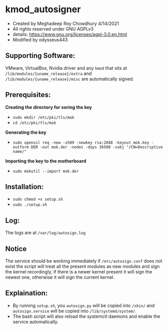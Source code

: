 # kmod_autosigner
- Created by Meghadeep Roy Chowdhury 4/14/2021
- All rights reserved under GNU AGPLv3
- details: https://www.gnu.org/licenses/agpl-3.0.en.html
- Modified by odysseus443

## Supporting Software:
VMware, VirtualBox, Nvidia driver and any `kmod` that sits at `/lib/modules/{uname_release}/extra` and `/lib/modules/{uname_release}/misc` are automatically signed.

## Prerequisites:

**Creating the directory for soring the key**
-  `sudo mkdir /etc/pki/tls/mok`
-  `cd /etc/pki/tls/mok`

**Generating the key**
-  `sudo openssl req -new -x509 -newkey rsa:2048 -keyout mok.key -outform DER -out mok.der -nodes -days 36500 -subj "/CN=Descriptive name/"`

**Importing the key to the motherboard**
-  `sudo mokutil --import mok.der`

## Installation:
- `sudo chmod +x setup.sh`
- `sudo ./setup.sh`

## Log:
The logs are at `/var/log/autosign.log`

## Notice
The service should be working immediately if `/etc/autosign.conf` does not exist the script will treat all the present modules as new modules and sign the kernel recordingly, if there is a newer kernel present it will sign the newest one, otherwise it will sign the current kernel. 

## Explaination:
- By running `setup.sh`, you `autosign.py` will be copied into `/sbin/` and `autosign.service` will be copied into `/lib/systemd/system/`.
- The bash script will also reload the systemctl daemons and enable the service automatically.

